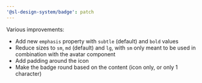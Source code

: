 ```yaml
---
'@sl-design-system/badge': patch
---
```


Various improvements:
- Add new `emphasis` property with `subtle` (default) and `bold` values
- Reduce sizes to `sm`, `md` (default) and `lg`, with `sm` only meant to be used in combination with the avatar component
- Add padding around the icon
- Make the badge round based on the content (icon only, or only 1 character)
